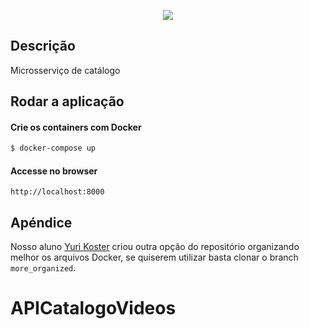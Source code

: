 <p align="center">
  <a href="http://nestjs.com/" target="blank"><img src="http://maratona.fullcycle.com.br/public/img/logo-maratona.png"/></a>
</p>

## Descrição

Microsserviço de catálogo

## Rodar a aplicação

#### Crie os containers com Docker

```bash
$ docker-compose up
```

#### Accesse no browser

```
http://localhost:8000
```

## Apéndice

Nosso aluno [Yuri Koster](https://github.com/yurikoster1) criou outra opção do repositório organizando melhor os arquivos Docker, se quiserem utilizar basta clonar o branch ```more_organized```.
# APICatalogoVideos
